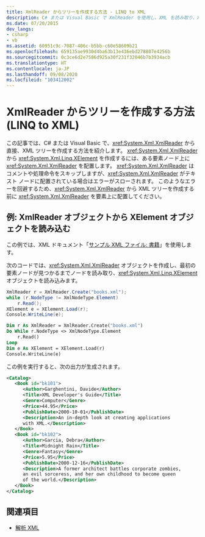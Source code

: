 ```yaml
---
title: XmlReader からツリーを作成する方法 - LINQ to XML
description: C# または Visual Basic で XmlReader を使用し、XML を読み取り、XML ツリーを作成できます。 ある要素ノード上に XmlReader を適切に配置する必要があります。
ms.date: 07/20/2015
dev_langs:
- csharp
- vb
ms.assetid: 60951c9c-7087-406c-b5bb-c60e58609b21
ms.openlocfilehash: 659135ae9930d4ba63b13e436ebd278807e4256b
ms.sourcegitcommit: 0c3ce6d2e7586d925a30f231f32046b7b3934acb
ms.translationtype: HT
ms.contentlocale: ja-JP
ms.lasthandoff: 09/08/2020
ms.locfileid: "103412002"
---
```

# <a name="how-to-create-a-tree-from-an-xmlreader-linq-to-xml"></a>XmlReader からツリーを作成する方法 (LINQ to XML)

この記事では、C# または Visual Basic で、<xref:System.Xml.XmlReader> から直接、XML ツリーを作成する方法を紹介します。 <xref:System.Xml.XmlReader> から <xref:System.Xml.Linq.XElement> を作成するには、ある要素ノード上に <xref:System.Xml.XmlReader> を配置します。 <xref:System.Xml.XmlReader> はコメントや処理命令をスキップしますが、<xref:System.Xml.XmlReader> がテキスト ノードに配置されている場合はエラーがスローされます。 このようなエラーを回避するため、<xref:System.Xml.XmlReader> から XML ツリーを作成する前に <xref:System.Xml.XmlReader> を要素上に配置してください。

## <a name="example-load-xelement-object-from-an-xmlreader-object"></a>例: XmlReader オブジェクトから XElement オブジェクトを読み込む

この例では、XML ドキュメント「[サンプル XML ファイル: 書籍](sample-xml-file-books.md)」を使用します。

次のコードでは、<xref:System.Xml.XmlReader> オブジェクトを作成し、最初の要素ノードが見つかるまでノードを読み取り、<xref:System.Xml.Linq.XElement> オブジェクトを読み込みます。

```csharp
XmlReader r = XmlReader.Create("books.xml");
while (r.NodeType != XmlNodeType.Element)
    r.Read();
XElement e = XElement.Load(r);
Console.WriteLine(e);
```

```vb
Dim r As XmlReader = XmlReader.Create("books.xml")
Do While r.NodeType <> XmlNodeType.Element
    r.Read()
Loop
Dim e As XElement = XElement.Load(r)
Console.WriteLine(e)
```

この例を実行すると、次の出力が生成されます。

```xml
<Catalog>
   <Book id="bk101">
      <Author>Garghentini, Davide</Author>
      <Title>XML Developer's Guide</Title>
      <Genre>Computer</Genre>
      <Price>44.95</Price>
      <PublishDate>2000-10-01</PublishDate>
      <Description>An in-depth look at creating applications
      with XML.</Description>
   </Book>
   <Book id="bk102">
      <Author>Garcia, Debra</Author>
      <Title>Midnight Rain</Title>
      <Genre>Fantasy</Genre>
      <Price>5.95</Price>
      <PublishDate>2000-12-16</PublishDate>
      <Description>A former architect battles corporate zombies,
      an evil sorceress, and her own childhood to become queen
      of the world.</Description>
   </Book>
</Catalog>
```

## <a name="see-also"></a>関連項目

- [解析 XML](parse-string.md)
